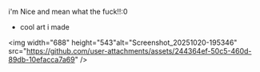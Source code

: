 i'm Nice and mean what the fuck!!:0






- cool art i made




<img width="688" height="543"alt="Screenshot_20251020-195346" src="https://github.com/user-attachments/assets/244364ef-50c5-460d-89db-10efacca7a69" />


